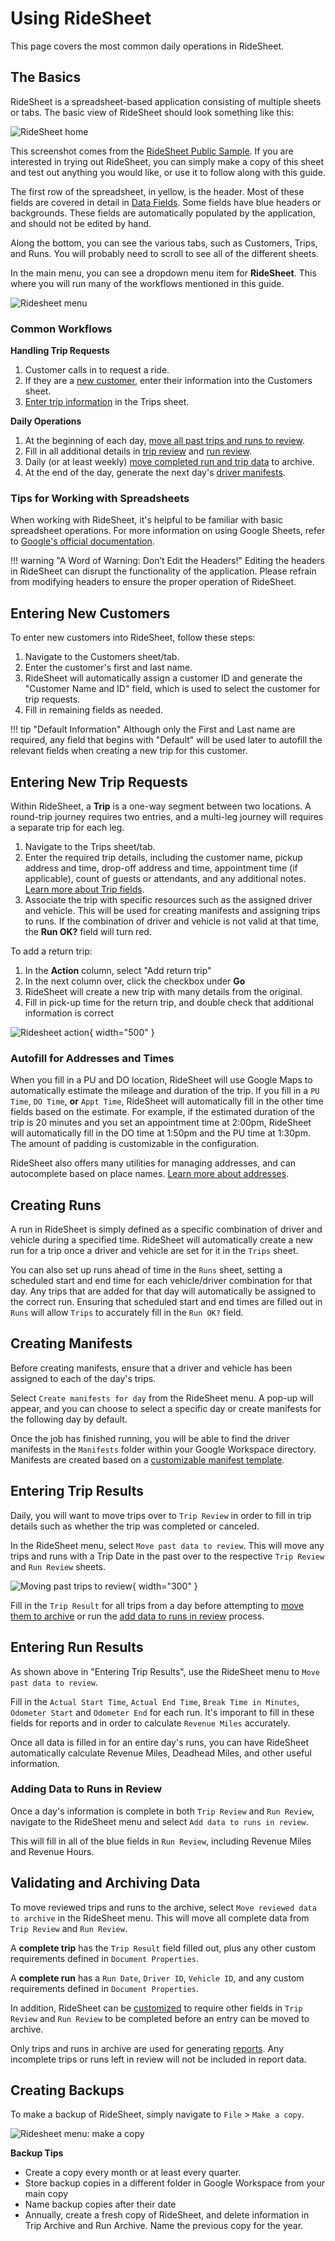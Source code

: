 # Using RideSheet

This page covers the most common daily operations in RideSheet. 

## The Basics
RideSheet is a spreadsheet-based application consisting of multiple sheets or tabs. The basic view of RideSheet should look something like this:

![RideSheet home](../images/ridesheet-screenshot1.png)

This screenshot comes from the [RideSheet Public Sample](https://docs.google.com/spreadsheets/d/1U_rmR08qW63hEK_5IWblzVXK4ZqQElaD1ymAQNGpNiU/edit#gid=0). If you are interested in trying out RideSheet, you can simply make a copy of this sheet and test out anything you would like, or use it to follow along with this guide.

The first row of the spreadsheet, in yellow, is the header. Most of these fields are covered in detail in [Data Fields](data-fields.md). Some fields have blue headers or backgrounds. These fields are automatically populated by the application, and should not be edited by hand.

Along the bottom, you can see the various tabs, such as Customers, Trips, and Runs. You will probably need to scroll to see all of the different sheets.

In the main menu, you can see a dropdown menu item for **RideSheet**. This where you will run many of the workflows mentioned in this guide. 

![Ridesheet menu](../images/ridesheet-menu.png)

### Common Workflows

**Handling Trip Requests**

1. Customer calls in to request a ride.
2. If they are a [new customer](#entering-new-customers), enter their information into the Customers sheet.
3. [Enter trip information](#entering-new-trip-requests) in the Trips sheet. 

**Daily Operations**

1. At the beginning of each day, [move all past trips and runs to review](#entering-trip-results).
1. Fill in all additional details in [trip review](#entering-trip-results) and [run review](#entering-run-results).
1. Daily (or at least weekly) [move completed run and trip data](#validating-and-archiving-data) to archive.
1. At the end of the day, generate the next day's [driver manifests](#creating-manifests).


### Tips for Working with Spreadsheets
When working with RideSheet, it's helpful to be familiar with basic spreadsheet operations. For more information on using Google Sheets, refer to [Google's official documentation](https://support.google.com/a/users/answer/9282959?hl=en).

!!! warning "A Word of Warning: Don’t Edit the Headers!"
    Editing the headers in RideSheet can disrupt the functionality of the application. Please refrain from modifying headers to ensure the proper operation of RideSheet.

## Entering New Customers
To enter new customers into RideSheet, follow these steps:

1. Navigate to the Customers sheet/tab.
2. Enter the customer's first and last name.
3. RideSheet will automatically assign a customer ID and generate the "Customer Name and ID" field, which is used to select the customer for trip requests.
4. Fill in remaining fields as needed.

!!! tip "Default Information"
    Although only the First and Last name are required, any field that begins with "Default" will be used later to autofill the relevant fields when creating a new trip for this customer. 

## Entering New Trip Requests
Within RideSheet, a **Trip** is a one-way segment between two locations. A round-trip journey requires two entries, and a multi-leg journey will requires a separate trip for each leg.

1. Navigate to the Trips sheet/tab.
2. Enter the required trip details, including the customer name, pickup address and time, drop-off address and time, appointment time (if applicable), count of guests or attendants, and any additional notes. [Learn more about Trip fields](data-fields.md#trips).
3. Associate the trip with specific resources such as the assigned driver and vehicle. This will be used for creating manifests and assigning trips to runs. If the combination of driver and vehicle is not valid at that time, the **Run OK?** field will turn red. 

To add a return trip:

1. In the **Action** column, select "Add return trip"
2. In the next column over, click the checkbox under **Go**
3. RideSheet will create a new trip with many details from the original.
4. Fill in pick-up time for the return trip, and double check that additional information is correct

![Ridesheet action](../images/ridesheet-action.png){ width="500" }

### Autofill for Addresses and Times

When you fill in a PU and DO location, RideSheet will use Google Maps to automatically estimate the mileage and duration of the trip. If you fill in a `PU Time`, `DO Time`, **or** `Appt Time`, RideSheet will automatically fill in the other time fields based on the estimate. For example, if the estimated duration of the trip is 20 minutes and you set an appointment time at 2:00pm, RideSheet will automatically fill in the DO time at 1:50pm and the PU time at 1:30pm. The amount of padding is customizable in the configuration.

RideSheet also offers many utilities for managing addresses, and can autocomplete based on place names. [Learn more about addresses](data-fields.md#address-fields).

## Creating Runs

A run in RideSheet is simply defined as a specific combination of driver and vehicle during a specified time. RideSheet will automatically create a new run for a trip once a driver and vehicle are set for it in the `Trips` sheet.

You can also set up runs ahead of time in the `Runs` sheet, setting a scheduled start and end time for each vehicle/driver combination for that day. Any trips that are added for that day will automatically be assigned to the correct run. Ensuring that scheduled start and end times are filled out in `Runs` will allow `Trips` to accurately fill in the `Run OK?` field. 

## Creating Manifests

Before creating manifests, ensure that a driver and vehicle has been assigned to each of the day's trips. 

Select `Create manifests for day` from the RideSheet menu. A pop-up will appear, and you can choose to select a specific day or create manifests for the following day by default.

Once the job has finished running, you will be able to find the driver manifests in the `Manifests` folder within your Google Workspace directory. Manifests are created based on a [customizable manifest template](./customization.md).

## Entering Trip Results

Daily, you will want to move trips over to `Trip Review` in order to fill in trip details such as whether the trip was completed or canceled.

In the RideSheet menu, select `Move past data to review`. This will move any trips and runs with a Trip Date in the past over to the respective `Trip Review` and `Run Review` sheets.

![Moving past trips to review](../images/move-to-review.png){ width="300" }

Fill in the `Trip Result` for all trips from a day before attempting to [move them to archive](#validating-and-archiving-data) or run the [add data to runs in review](#adding-data-to-runs-in-review) process.

## Entering Run Results

As shown above in "Entering Trip Results", use the RideSheet menu to `Move past data to review`. 

Fill in the `Actual Start Time`, `Actual End Time`, `Break Time in Minutes`, `Odometer Start` and `Odometer End` for each run. It's imporant to fill in these fields for reports and in order to calculate `Revenue Miles` accurately.

Once all data is filled in for an entire day's runs, you can have RideSheet automatically calculate Revenue Miles, Deadhead Miles, and other useful information.

### Adding Data to Runs in Review

Once a day's information is complete in both `Trip Review` and `Run Review`, navigate to the RideSheet menu and select `Add data to runs in review`.

This will fill in all of the blue fields in `Run Review`, including Revenue Miles and Revenue Hours.

## Validating and Archiving Data

To move reviewed trips and runs to the archive, select `Move reviewed data to archive` in the RideSheet menu. This will move all complete data from `Trip Review` and `Run Review`. 

A **complete trip** has the `Trip Result` field filled out, plus any other custom requirements defined in `Document Properties`.

A **complete run** has a `Run Date`, `Driver ID`, `Vehicle ID`, and any custom requirements defined in `Document Properties`.

In addition, RideSheet can be [customized](./customization.md) to require other fields in `Trip Review` and `Run Review` to be completed before an entry can be moved to archive. 

Only trips and runs in archive are used for generating [reports](./reports.md). Any incomplete trips or runs left in review will not be included in report data.

## Creating Backups

To make a backup of RideSheet, simply navigate to `File` > `Make a copy`.

![Ridesheet menu: make a copy](../images/ridesheet-backups.png)

**Backup Tips**

- Create a copy every month or at least every quarter. 
- Store backup copies in a different folder in Google Workspace from your main copy
- Name backup copies after their date
- Annually, create a fresh copy of RideSheet, and delete information in Trip Archive and Run Archive. Name the previous copy for the year.

